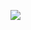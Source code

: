 ![](https://upload-images.jianshu.io/upload_images/12890819-61e533eb9988f8b1.gif?imageMogr2/auto-orient/strip)
